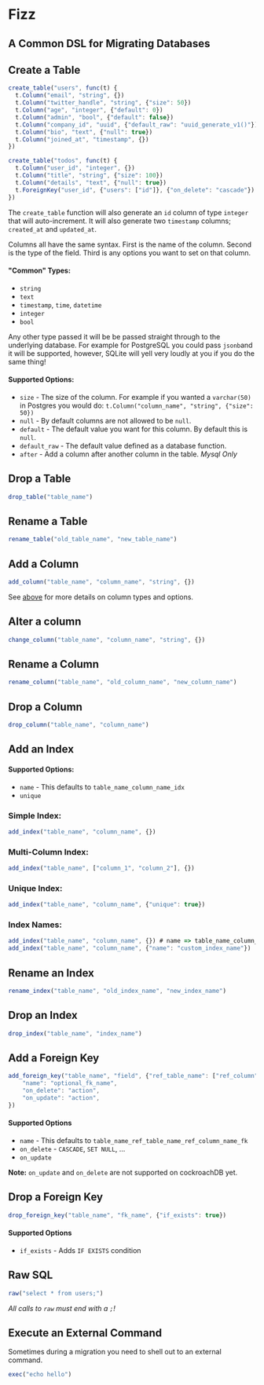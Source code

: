 # Fizz

## A Common DSL for Migrating Databases

## Create a Table

``` javascript
create_table("users", func(t) {
  t.Column("email", "string", {})
  t.Column("twitter_handle", "string", {"size": 50})
  t.Column("age", "integer", {"default": 0})
  t.Column("admin", "bool", {"default": false})
  t.Column("company_id", "uuid", {"default_raw": "uuid_generate_v1()"})
  t.Column("bio", "text", {"null": true})
  t.Column("joined_at", "timestamp", {})
})

create_table("todos", func(t) {
  t.Column("user_id", "integer", {})
  t.Column("title", "string", {"size": 100})
  t.Column("details", "text", {"null": true})
  t.ForeignKey("user_id", {"users": ["id"]}, {"on_delete": "cascade"})
})
```

The `create_table` function will also generate an `id` column of type `integer` that will auto-increment. It will also generate two `timestamp` columns; `created_at` and `updated_at`.

Columns all have the same syntax. First is the name of the column. Second is the type of the field. Third is any options you want to set on that column.

#### <a name="column-info"></a> "Common" Types:

* `string`
* `text`
* `timestamp`, `time`, `datetime`
* `integer`
* `bool`

Any other type passed it will be be passed straight through to the underlying database. For example for PostgreSQL you could pass `jsonb`and it will be supported, however, SQLite will yell very loudly at you if you do the same thing!

#### Supported Options:

* `size` - The size of the column. For example if you wanted a `varchar(50)` in Postgres you would do: `t.Column("column_name", "string", {"size": 50})`
* `null` - By default columns are not allowed to be `null`.
* `default` - The default value you want for this column. By default this is `null`.
* `default_raw` - The default value defined as a database function.
* `after` - Add a column after another column in the table. *Mysql Only*

## Drop a Table

``` javascript
drop_table("table_name")
```

## Rename a Table

``` javascript
rename_table("old_table_name", "new_table_name")
```

## Add a Column

``` javascript
add_column("table_name", "column_name", "string", {})
```

See [above](#column-info) for more details on column types and options.

## Alter a column

``` javascript
change_column("table_name", "column_name", "string", {})
```

## Rename a Column

``` javascript
rename_column("table_name", "old_column_name", "new_column_name")
```

## Drop a Column

``` javascript
drop_column("table_name", "column_name")
```

## Add an Index

#### Supported Options:

* `name` - This defaults to `table_name_column_name_idx`
* `unique`

### Simple Index:

``` javascript
add_index("table_name", "column_name", {})
```

### Multi-Column Index:

``` javascript
add_index("table_name", ["column_1", "column_2"], {})
```

### Unique Index:

``` javascript
add_index("table_name", "column_name", {"unique": true})
```

### Index Names:

``` javascript
add_index("table_name", "column_name", {}) # name => table_name_column_name_idx
add_index("table_name", "column_name", {"name": "custom_index_name"})
```

## Rename an Index

``` javascript
rename_index("table_name", "old_index_name", "new_index_name")
```

## Drop an Index

``` javascript
drop_index("table_name", "index_name")
```

## Add a Foreign Key

```javascript
add_foreign_key("table_name", "field", {"ref_table_name": ["ref_column"]}, {
    "name": "optional_fk_name",
    "on_delete": "action",
    "on_update": "action",
})

```

#### Supported Options

* `name` - This defaults to `table_name_ref_table_name_ref_column_name_fk`
* `on_delete` - `CASCADE`, `SET NULL`, ...
* `on_update`

**Note:** `on_update` and `on_delete` are not supported on cockroachDB yet.

## Drop a Foreign Key

```javascript
drop_foreign_key("table_name", "fk_name", {"if_exists": true})
```

#### Supported Options

* `if_exists` - Adds `IF EXISTS` condition


## Raw SQL

``` javascript
raw("select * from users;")
```

*All calls to `raw` must end with a `;`!*

## Execute an External Command

Sometimes during a migration you need to shell out to an external command.

```javascript
exec("echo hello")
```
